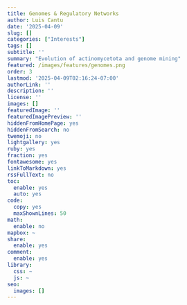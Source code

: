 ```yaml
---
title: Genomes & Regulatory Networks
author: Luis Cantu
date: '2025-04-09'
slug: []
categories: ["Interests"]
tags: []
subtitle: ''
summary: "Evolution of actinomycetota and genome mining"
featured: /images/features/genomes.png
order: 3
lastmod: '2025-04-09T02:16:24-07:00'
authorLink: ''
description: ''
license: ''
images: []
featuredImage: ''
featuredImagePreview: ''
hiddenFromHomePage: yes
hiddenFromSearch: no
twemoji: no
lightgallery: yes
ruby: yes
fraction: yes
fontawesome: yes
linkToMarkdown: yes
rssFullText: no
toc:
  enable: yes
  auto: yes
code:
  copy: yes
  maxShownLines: 50
math:
  enable: no
mapbox: ~
share:
  enable: yes
comment:
  enable: yes
library:
  css: ~
  js: ~
seo:
  images: []
---
```


<!--more-->
